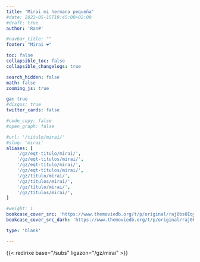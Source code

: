 ```yaml
---
title: 'Mirai mi hermana pequeña'
#date: 2022-05-15T19:45:00+02:00
#draft: true
author: 'Ran#'

#navbar_title: ""
footer: "Mirai ❤️"

toc: false
collapsible_toc: false
collapsible_changelogs: true

search_hidden: false
math: false
zooming_js: true

ga: true
#disqus: true
twitter_cards: false

#code_copy: false
#open_graph: false

#url: '/titulo/mirai/'
#slug: 'mirai'
aliases: [
    '/gz/eqt-titulo/mirai/',
    '/gz/eqt-titulos/mirai/',
    '/gz/eqt-título/mirai/',
    '/gz/eqt-títulos/mirai/',
    '/gz/titulo/mirai/',
    '/gz/titulos/mirai/',
    '/gz/título/mirai/',
    '/gz/títulos/mirai/',
]

#weight: 1
bookcase_cover_src: 'https://www.themoviedb.org/t/p/original/raj0bsOIqyp3lCyMhXKWZ6Z5SN.jpg'
bookcase_cover_src_dark: 'https://www.themoviedb.org/t/p/original/raj0bsOIqyp3lCyMhXKWZ6Z5SN.jpg'

type: 'blank'

---
```


{{< redirixe base="/subs" ligazon="/gz/mirai" >}}
